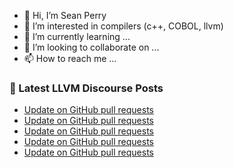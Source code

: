 - 👋 Hi, I’m Sean Perry
- 👀 I’m interested in compilers (c++, COBOL, llvm)
- 🌱 I’m currently learning ...
- 💞️ I’m looking to collaborate on ...
- 📫 How to reach me ...

<!---
s66perry/s66perry is a ✨ special ✨ repository because its `README.md` (this file) appears on your GitHub profile.
You can click the Preview link to take a look at your changes.
--->
### 📕 Latest LLVM Discourse Posts

<!-- DISCOURSE-LLVM:START -->
- [Update on GitHub pull requests](https://discourse.llvm.org/t/update-on-github-pull-requests/71540?page=6#post_103)
- [Update on GitHub pull requests](https://discourse.llvm.org/t/update-on-github-pull-requests/71540?page=6#post_102)
- [Update on GitHub pull requests](https://discourse.llvm.org/t/update-on-github-pull-requests/71540?page=6#post_101)
- [Update on GitHub pull requests](https://discourse.llvm.org/t/update-on-github-pull-requests/71540?page=5#post_100)
- [Update on GitHub pull requests](https://discourse.llvm.org/t/update-on-github-pull-requests/71540?page=5#post_99)
<!-- DISCOURSE-LLVM:END -->
